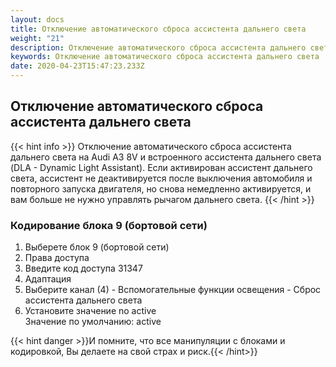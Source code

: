 ```yaml
---
layout: docs
title: Отключение автоматического сброса ассистента дальнего света
weight: "21"
description: Отключение автоматического сброса ассистента дальнего света
keywords: Отключение автоматического сброса ассистента дальнего света
date: 2020-04-23T15:47:23.233Z
---
```

## Отключение автоматического сброса ассистента дальнего света

{{< hint info >}}
Отключение автоматического сброса ассистента дальнего света на Audi A3 8V и встроенного ассистента дальнего света (DLA - Dynamic Light Assistant). Если активирован ассистент дальнего света, ассистент не деактивируется после выключения автомобиля и повторного запуска двигателя, но снова немедленно активируется, и вам больше не нужно управлять рычагом дальнего света.
{{< /hint >}}

### **Кодирование блока 9 (бортовой сети)**

1. Выберете блок 9 (бортовой сети)
2. Права доступа 
3. Введите код доступа 31347
4. Адаптация
5. Выберите канал (4) - Вспомогательные функции освещения - Сброс ассистента дальнего света
6. Установите значение no active\
   Значение по умолчанию: active


{{< hint danger >}}И помните, что все манипуляции с блоками и кодировкой, Вы делаете на свой страх и риск.{{< /hint>}}